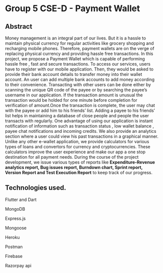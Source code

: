 # Group 5 CSE-D - Payment Wallet
## Abstract
		
Money management is an integral part of our lives. But it is a hassle to maintain physical currency for regular activities like grocery shopping and recharging mobile phones. Therefore, payment wallets are on the verge of replacing physical currency and providing hassle free transactions. In this project, we propose a Payment Wallet which is capable of performing hassle free , fast and secure transactions. To access our services, users have to register with our mobile application. Then, they would be asked to provide their bank account details to transfer money into their wallet account. An user can add multiple bank accounts to add money according to their convenience. Transacting with other users can be done either by scanning the unique QR code of the payee or by searching the payee’s username in our application. If the transaction amount is unusual the transaction would be holded for one minute before completion for verification of amount.Once the transaction is complete, the user may chat with the payee or add him to his friends’ list. Adding a payee to his friends’ list helps in maintaining a database of close people and people the user transacts with regularly. One advantage of using our application is instant notification of information such as  transaction status , low wallet balance , payee chat notifications and incoming credits. We also provide an analytics section where a user could view his past transactions in a graphical manner. Unlike any other e-wallet application, we provide calculators for various types of loans and convertors for currency and cryptocurrencies. These calculators improve the user experience and make our app a one stop destination for all payment needs. During the course of the project development, we issue various types of  reports like **Expenditure-Revenue analytics report, Bug issues report, Burndown chart, Sprint report, Version Report and Test Execution Report** to keep track of our progress.


## Technologies used.
Flutter and Dart

MongoDB

Express.js

Mongoose

Heroku

Postman

Firebase

Razorpay api


